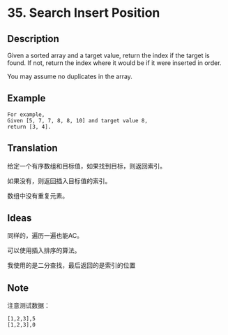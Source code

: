 # 35. Search Insert Position
## Description
Given a sorted array and a target value, 
return the index if the target is found. 
If not, return the index where it would be if it were inserted in order.

You may assume no duplicates in the array.
## Example
```$xslt
For example,
Given [5, 7, 7, 8, 8, 10] and target value 8,
return [3, 4].

```
## Translation
给定一个有序数组和目标值，如果找到目标，则返回索引。

如果没有，则返回插入目标值的索引。

数组中没有重复元素。
## Ideas
同样的，遍历一遍也能AC。

可以使用插入排序的算法。

我使用的是二分查找，最后返回的是索引的位置
## Note
注意测试数据：
```$xslt
[1,2,3],5
[1,2,3],0
```